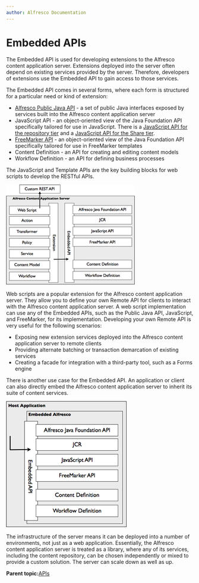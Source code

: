 ```yaml
---
author: Alfresco Documentation
---
```


# Embedded APIs

The Embedded API is used for developing extensions to the Alfresco content application server. Extensions deployed into the server often depend on existing services provided by the server. Therefore, developers of extensions use the Embedded API to gain access to those services.



The Embedded API comes in several forms, where each form is structured for a particular need or kind of extension:

-   [Alfresco Public Java API](java-public-api-list.md) - a set of public Java interfaces exposed by services built into the Alfresco content application server
-   JavaScript API - an object-oriented view of the Java Foundation API specifically tailored for use in JavaScript. There is a [JavaScript API for the repository tier](API-JS-intro.md) and a [JavaScript API for the Share tier](../references/APISurfPlatform-intro.md).
-   [FreeMarker API](../references/API-FreeMarker-intro.md) - an object-oriented view of the Java Foundation API specifically tailored for use in FreeMarker templates
-   Content Definition - an API for creating and editing content models
-   Workflow Definition - an API for defining business processes

The JavaScript and Template APIs are the key building blocks for web scripts to develop the RESTful APIs.

![](../images/2-9.png)

Web scripts are a popular extension for the Alfresco content application server. They allow you to define your own Remote API for clients to interact with the Alfresco content application server. A web script implementation can use any of the Embedded APIs, such as the Public Java API, JavaScript, and FreeMarker, for its implementation. Developing your own Remote API is very useful for the following scenarios:

-   Exposing new extension services deployed into the Alfresco content application server to remote clients
-   Providing alternate batching or transaction demarcation of existing services
-   Creating a facade for integration with a third-party tool, such as a Forms engine

There is another use case for the Embedded API. An application or client can also directly embed the Alfresco content application server to inherit its suite of content services.

![](../images/2-10.png)

The infrastructure of the server means it can be deployed into a number of environments, not just as a web application. Essentially, the Alfresco content application server is treated as a library, where any of its services, including the content repository, can be chosen independently or mixed to provide a custom solution. The server can scale down as well as up.

**Parent topic:**[APIs](../concepts/api-about.md)


